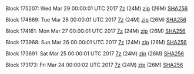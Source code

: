 Block 175207: Wed Mar 29 00:00:01 UTC 2017 [7z](https://transfer.sh/jDOCu/bootstrap.dat.20170329.7z) (24M) [zip](https://transfer.sh/lXKd1/bootstrap.dat.20170329.zip) (26M) [SHA256](https://transfer.sh/8H592/sha256.txt)

Block 174669: Tue Mar 28 00:00:01 UTC 2017 [7z](https://transfer.sh/i32aS/bootstrap.dat.20170328.7z) (24M) [zip](https://transfer.sh/lsNIj/bootstrap.dat.20170328.zip) (26M) [SHA256](https://transfer.sh/anGNh/sha256.txt)

Block 174161: Mon Mar 27 00:00:01 UTC 2017 [7z](https://transfer.sh/QESLk/bootstrap.dat.20170327.7z) (24M) [zip](https://transfer.sh/N953Q/bootstrap.dat.20170327.zip) (26M) [SHA256](https://transfer.sh/14bQKo/sha256.txt)

Block 173968: Sun Mar 26 00:00:01 UTC 2017 [7z](https://transfer.sh/ZjzDv/bootstrap.dat.20170326.7z) (24M) [zip](https://transfer.sh/TYEFk/bootstrap.dat.20170326.zip) (26M) [SHA256](https://transfer.sh/pcEdJ/sha256.txt)

Block 173691: Sat Mar 25 00:00:01 UTC 2017 [7z](https://transfer.sh/vrU5z/bootstrap.dat.20170325.7z) (24M) [zip](https://transfer.sh/ac22p/bootstrap.dat.20170325.zip) (26M) [SHA256](https://transfer.sh/Klf0x/sha256.txt)

Block 173173: Fri Mar 24 00:00:02 UTC 2017 [7z](https://transfer.sh/XOQfV/bootstrap.dat.20170324.7z) (24M) [zip](https://transfer.sh/fuHCx/bootstrap.dat.20170324.zip) (26M) [SHA256](https://transfer.sh/lb7S7/sha256.txt)
